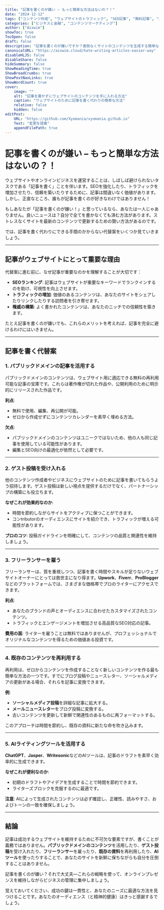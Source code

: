 ```yaml
---
title: "記事を書くのが嫌い – もっと簡単な方法はないの？！"
date: "2024-12-12"
tags: ["コンテンツ作成", "ウェブサイトのトラフィック", "SEO記事", "無料記事", "記事の書き方のコツ"]
categories: ["ビジネスと金融", "コンテンツマーケティング"]
author: ["Aixwim"]
showToc: true
TocOpen: false
draft: false
description: "記事を書くのが嫌いですか？面倒なくサイトのコンテンツを生成する簡単な代替手段を発見しましょう。無料の記事、パブリックドメインのコンテンツ、フリーランサーを活用してビジネスを成長させる方法を学びましょう。"
canonicalURL: "https://aixwim.cloud/hate-writing-articles-easier-way"
disableHLJS: false
disableShare: false
hideSummary: false
ShowReadingTime: true
ShowBreadCrumbs: true
ShowPostNavLinks: true
ShowWordCount: true
cover:
    image: ""
    alt: "記事を書かずにウェブサイトのコンテンツを手に入れる方法"
    caption: "ウェブサイトのために記事を書く代わりの簡単な方法"
    relative: false
    hidden: false
editPost:
    URL: "https://github.com/Xyomania/xyomania.github.io"
    Text: "変更を提案"
    appendFilePath: true
---
```


# 記事を書くのが嫌い – もっと簡単な方法はないの？！

ウェブサイトやオンラインビジネスを運営することは、しばしば避けられないタスクである「記事を書く」ことを伴います。SEOを強化したり、トラフィックを増加させたり、信頼を築いたりするために、記事は間違いなく価値があります。しかし、正直なところ、誰もが記事を書くのが好きなわけではありません！

もしあなたが「記事を書くのが嫌い！」と思っているなら、あなたは一人じゃありません。良いニュースは？自分で全てを書かなくても済む方法があります。ストレスなくサイトを最新のコンテンツで更新するための賢い方法があるのです。

では、記事を書く代わりにできる手間のかからない代替案をいくつか見ていきましょう。

---

## 記事がウェブサイトにとって重要な理由

代替案に進む前に、なぜ記事が重要なのかを理解することが大切です：  
- **SEOランキング**: 記事はウェブサイトが重要なキーワードでランクインするのを助け、可視性を向上させます。  
- **トラフィックの増加**: 価値のあるコンテンツは、あなたのサイトをシェアしたりリンクしたりする訪問者を引き寄せます。  
- **権威の構築**: よく書かれたコンテンツは、あなたのニッチでの信頼性を築きます。  

たとえ記事を書くのが嫌いでも、これらのメリットを考えれば、記事を完全に避けるわけにはいきません。

---

## 記事を書く代替案

### 1. パブリックドメインの記事を活用する

パブリックドメインのコンテンツは、ウェブサイト用に適応できる無料の再利用可能な記事の宝庫です。これらは著作権が切れた作品や、公開利用のために明示的にリリースされた作品です。  

**利点**:  
- 無料で使用、編集、再公開が可能。  
- ゼロから作成せずにコンテンツカレンダーを素早く埋める方法。  

**欠点**:  
- パブリックドメインのコンテンツはユニークではないため、他の人も同じ記事を使用している可能性があります。  
- 編集とSEO向けの最適化が依然として必要です。  

---

### 2. ゲスト投稿を受け入れる

他のコンテンツ作成者やビジネスにウェブサイトのために記事を書いてもらうよう招待します。ゲスト投稿は新しい視点を提供するだけでなく、パートナーシップの構築にも役立ちます。  

**なぜこれが効果的なのか**:  
- 時間を節約しながらサイトをアクティブに保つことができます。  
- コンtributorのオーディエンスにサイトを紹介でき、トラフィックが増える可能性があります。  

**プロのコツ**: 投稿ガイドラインを明確にして、コンテンツの品質と関連性を維持しましょう。  

---

### 3. フリーランサーを雇う

フリーランサーは、質を重視しつつ、記事を書く時間やスキルが足りないウェブサイトオーナーにとっては救世主になり得ます。**Upwork**、**Fiverr**、**ProBlogger**などのプラットフォームでは、さまざまな価格帯でプロのライターにアクセスできます。  

**利点**:  
- あなたのブランドの声とオーディエンスに合わせたカスタマイズされたコンテンツ。  
- トラフィックとエンゲージメントを増加させる高品質なSEO対応の記事。  

**費用の面**: ライターを雇うことは無料ではありませんが、プロフェッショナルでオリジナルなコンテンツを得るための価値ある投資です。  

---

### 4. 既存のコンテンツを再利用する

再利用は、ゼロからコンテンツを作成することなく新しいコンテンツを作る最も簡単な方法の一つです。すでにブログ投稿やニュースレター、ソーシャルメディアの更新がある場合、それらを記事に変換できます。  

**例**:  
- **ソーシャルメディア投稿**を詳細な記事に拡大する。  
- **メールニュースレター**をブログ投稿に変換する。  
- 古いコンテンツを更新して新鮮で関連性のあるものに再フォーマットする。  

このアプローチは時間を節約し、既存の資料に新たな命を吹き込みます。

---

### 5. AIライティングツールを活用する

**ChatGPT**、**Jasper**、**Writesonic**などのAIツールは、記事のドラフトを素早く効率的に生成できます。  

**なぜこれが便利なのか**:  
- 初期のドラフトやアイデアを生成することで時間を節約できます。  
- ライターズブロックを克服するのに最適です。  

**注意**: AIによって生成されたコンテンツは必ず確認し、正確性、読みやすさ、およびトーンの一致を確保しましょう。  

---

## 結論

記事は成功するウェブサイトを維持するために不可欠な要素ですが、書くことが義務ではありません。**パブリックドメインのコンテンツ**を活用したり、**ゲスト投稿**を受け入れたり、**フリーランサー**を雇ったり、**既存の資料**を再利用したり、**AIツール**を使ったりすることで、あなたのサイトを新鮮に保ちながらも自分を圧倒することはありません。

記事を書くのが嫌い？それで大丈夫—これらの戦略を使って、オンラインプレゼンスを維持しながらビジネスの管理に集中しましょう。

覚えておいてください、成功の鍵は一貫性と、あなたのニーズに最適な方法を見つけることです。あなたのオーディエンス（と精神的健康）はきっと感謝するでしょう。
